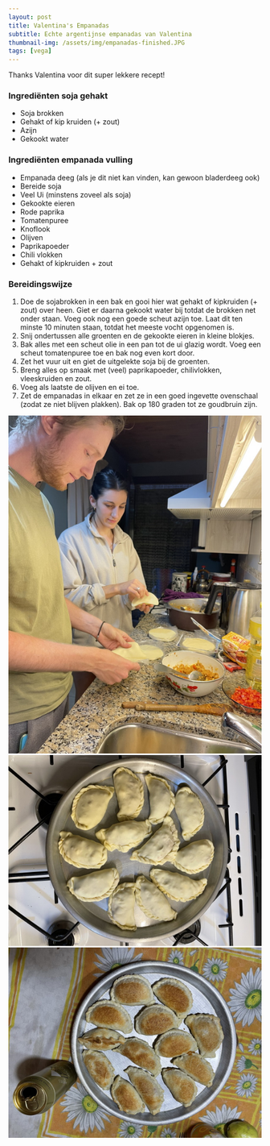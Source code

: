```yaml
---
layout: post
title: Valentina's Empanadas
subtitle: Echte argentijnse empanadas van Valentina
thumbnail-img: /assets/img/empanadas-finished.JPG
tags: [vega]
---
```


Thanks Valentina voor dit super lekkere recept!

### Ingrediënten soja gehakt

- Soja brokken
- Gehakt of kip kruiden (+ zout)
- Azijn
- Gekookt water


### Ingrediënten empanada vulling

- Empanada deeg (als je dit niet kan vinden, kan gewoon bladerdeeg ook)
- Bereide soja
- Veel Ui (minstens zoveel als soja)
- Gekookte eieren
- Rode paprika
- Tomatenpuree
- Knoflook
- Olijven
- Paprikapoeder
- Chili vlokken
- Gehakt of kipkruiden + zout


### Bereidingswijze

1. Doe de sojabrokken in een bak en gooi hier wat gehakt of kipkruiden (+ zout) over heen. Giet er daarna gekookt water bij totdat de brokken net onder staan. Voeg ook nog een goede scheut azijn toe. Laat dit ten minste 10 minuten staan, totdat het meeste vocht opgenomen is.
2. Snij ondertussen alle groenten en de gekookte eieren in kleine blokjes.
3. Bak alles met een scheut olie in een pan tot de ui glazig wordt. Voeg een scheut tomatenpuree toe en bak nog even kort door.
4. Zet het vuur uit en giet de uitgelekte soja bij de groenten.
5. Breng alles op smaak met (veel) paprikapoeder, chilivlokken, vleeskruiden en zout.
6. Voeg als laatste de olijven en ei toe.
7. Zet de empanadas in elkaar en zet ze in een goed ingevette ovenschaal (zodat ze niet blijven plakken).  Bak op 180 graden tot ze goudbruin zijn.

![Valentina's empanadas met Valentina](/assets/img/valentina-me-empanadas.jpg)
![Valentina's empanadas rauw](/assets/img/empanadas-raw.jpg)
![Valentina's empanadas gebakken](/assets/img/empanadas-finished.jpg)
